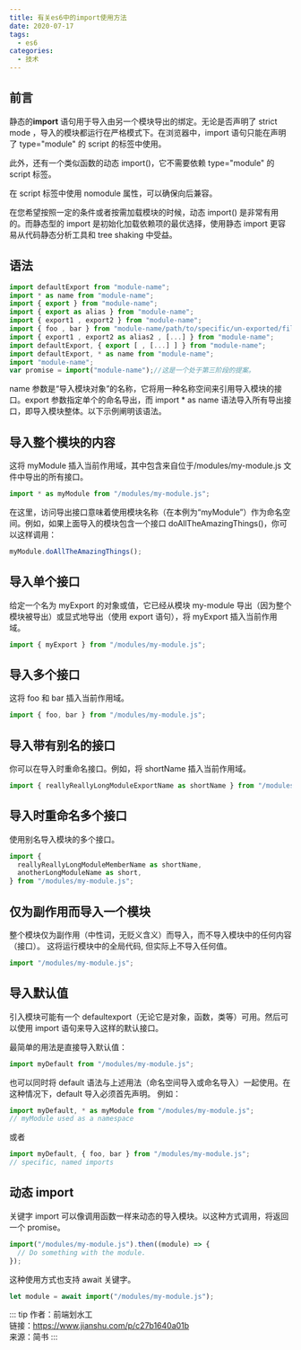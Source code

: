 ```yaml
---
title: 有关es6中的import使用方法
date: 2020-07-17
tags:
  - es6
categories:
  - 技术
---
```


## 前言

静态的**import** 语句用于导入由另一个模块导出的绑定。无论是否声明了 strict mode ，导入的模块都运行在严格模式下。在浏览器中，import 语句只能在声明了 type="module" 的 script 的标签中使用。

此外，还有一个类似函数的动态 import()，它不需要依赖 type="module" 的 script 标签。

在 script 标签中使用 nomodule 属性，可以确保向后兼容。

在您希望按照一定的条件或者按需加载模块的时候，动态 import() 是非常有用的。而静态型的 import 是初始化加载依赖项的最优选择，使用静态 import 更容易从代码静态分析工具和 tree shaking 中受益。

## 语法

```js
import defaultExport from "module-name";
import * as name from "module-name";
import { export } from "module-name";
import { export as alias } from "module-name";
import { export1 , export2 } from "module-name";
import { foo , bar } from "module-name/path/to/specific/un-exported/file";
import { export1 , export2 as alias2 , [...] } from "module-name";
import defaultExport, { export [ , [...] ] } from "module-name";
import defaultExport, * as name from "module-name";
import "module-name";
var promise = import("module-name");//这是一个处于第三阶段的提案。
```

name 参数是“导入模块对象”的名称，它将用一种名称空间来引用导入模块的接口。export 参数指定单个的命名导出，而 import \* as name 语法导入所有导出接口，即导入模块整体。以下示例阐明该语法。

## 导入整个模块的内容

这将 myModule 插入当前作用域，其中包含来自位于/modules/my-module.js 文件中导出的所有接口。

```js
import * as myModule from "/modules/my-module.js";
```

在这里，访问导出接口意味着使用模块名称（在本例为“myModule”）作为命名空间。例如，如果上面导入的模块包含一个接口 doAllTheAmazingThings()，你可以这样调用：

```js
myModule.doAllTheAmazingThings();
```

## 导入单个接口

给定一个名为 myExport 的对象或值，它已经从模块 my-module 导出（因为整个模块被导出）或显式地导出（使用 export 语句），将 myExport 插入当前作用域。

```js
import { myExport } from "/modules/my-module.js";
```

## 导入多个接口

这将 foo 和 bar 插入当前作用域。

```js
import { foo, bar } from "/modules/my-module.js";
```

## 导入带有别名的接口

你可以在导入时重命名接口。例如，将 shortName 插入当前作用域。

```js
import { reallyReallyLongModuleExportName as shortName } from "/modules/my-module.js";
```

## 导入时重命名多个接口

使用别名导入模块的多个接口。

```js
import {
  reallyReallyLongModuleMemberName as shortName,
  anotherLongModuleName as short,
} from "/modules/my-module.js";
```

## 仅为副作用而导入一个模块

整个模块仅为副作用（中性词，无贬义含义）而导入，而不导入模块中的任何内容（接口）。 这将运行模块中的全局代码, 但实际上不导入任何值。

```js
import "/modules/my-module.js";
```

## 导入默认值

引入模块可能有一个 defaultexport（无论它是对象，函数，类等）可用。然后可以使用 import 语句来导入这样的默认接口。

最简单的用法是直接导入默认值：

```js
import myDefault from "/modules/my-module.js";
```

也可以同时将 default 语法与上述用法（命名空间导入或命名导入）一起使用。在这种情况下，default 导入必须首先声明。 例如：

```js
import myDefault, * as myModule from "/modules/my-module.js";
// myModule used as a namespace
```

或者

```js
import myDefault, { foo, bar } from "/modules/my-module.js";
// specific, named imports
```

## 动态 import

关键字 import 可以像调用函数一样来动态的导入模块。以这种方式调用，将返回一个 promise。

```js
import("/modules/my-module.js").then((module) => {
  // Do something with the module.
});
```

这种使用方式也支持 await 关键字。

```js
let module = await import("/modules/my-module.js");
```

::: tip
作者：前端划水工 <br>
链接：https://www.jianshu.com/p/c27b1640a01b <br>
来源：简书
:::
